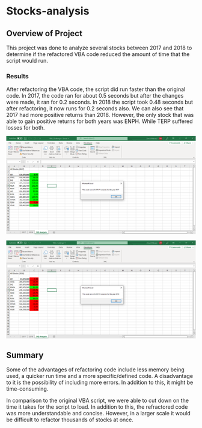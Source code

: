 # Stocks-analysis

## Overview of Project
This project was done to analyze several stocks between 2017 and 2018 to determine if the refactored VBA code reduced the amount of time that the script would run.

### Results
After refactoring the VBA code, the script did run faster than the original code. In 2017, the code ran for about 0.5 seconds but after the changes were made, it ran for 0.2 seconds. In 2018 the script took 0.48 seconds but after refactoring, it now runs for 0.2 seconds also. We can also see that 2017 had more positive returns than 2018. However, the only stock that was able to gain positive returns for both years was ENPH. While TERP suffered losses for both.

![plot](Resources/VBA_Challenge_2017.png)

![plot](Resources/VBA_Challenge_2018.png)

## Summary
Some of the advantages of refactoring code include less memory being used, a quicker run time and a more specific/defined code. A disadvantage to it is the possibility of including more errors. In addition to this, it might be time-consuming. 

In comparison to the original VBA script, we were able to cut down on the time it takes for the script to load. In addition to this, the refractored code was more understandable and concise. However, in a larger scale it would be difficult to refactor thousands of stocks at once.
